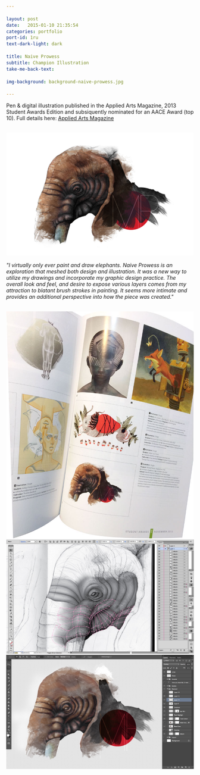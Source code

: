 ```yaml
---

layout: post
date:   2015-01-10 21:35:54
categories: portfolio
port-id: 1ru
text-dark-light: dark

title: Naive Prowess
subtitle: Champion Illustration
take-me-back-text:

img-background: background-naive-prowess.jpg

---
```


Pen & digital illustration published in the Applied Arts Magazine, 2013 Student Awards Edition and subsiquently nominated for an AACE Award (top 10). Full details here: <a href="http://www.appliedartsmag.com/winners_gallery/archive/?id=1086&year=2013&clip=1" target="_blank">Applied Arts Magazine</a>

<div class="image-container">
    <img class="clear" src=""/>
    <img class="w4" src="./img/work/winter/naive-prowess.jpg">
</div>

<i>"I virtually only ever paint and draw elephants. Naive Prowess is an exploration that meshed both design and illustration. It was a new way to utilize my drawings and incorporate my graphic design practice. The overall look and feel, and desire to expose various layers comes from my attraction to blatant brush strokes in painting. It seems more intimate and provides an additional perspective into how the piece was created."</i>

<div class="image-container">
    <img class="clear" src=""/>
    <img class="w2" src="./img/work/winter/naive-prowess-magazine.jpg">
    <!-- <img class="w2" src="./img/work/winter/naive-prowess-applied-arts-award.jpg"> -->
    <!-- <img class="w2" src="./img/work/winter/naive-prowess-sketch.jpg"> -->
    <img class="w2" src="./img/work/winter/naive-prowess-illustrator.jpg">
    <img class="w2" src="./img/work/winter/naive-prowess-photoshop.jpg">
</div>